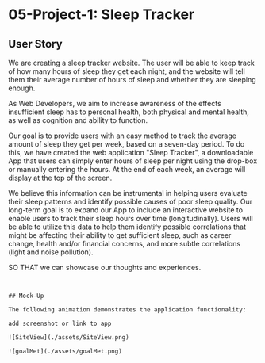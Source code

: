 # 05-Project-1: Sleep Tracker




## User Story

We are creating a sleep tracker website. The user will be able to keep track of how many hours of sleep they get each night, and the website will tell them their average number of hours of sleep and whether they are sleeping enough. 

As Web Developers, we aim to increase awareness of the effects insufficient sleep has to personal health, both physical and mental health, as well as cognition and ability to function.

Our goal is to provide users with an easy method to track the average amount of sleep they get per week, based on a seven-day period. To do this, we have created the web application "Sleep Tracker", a downloadable App that users can simply enter hours of sleep per night using the drop-box or manually entering the hours. At the end of each week, an average will display at the top of the screen. 

We believe this information can be instrumental in helping users evaluate their sleep patterns and identify possible causes of poor sleep quality. Our long-term goal is to expand our App to include an interactive website to enable users to track their sleep hours over time (longitudinally). Users will be able to utilize this data to help them identify possible correlations that might be affecting their ability to get sufficient sleep, such as career change, health and/or financial concerns, and more subtle correlations (light and noise pollution). 

 

SO THAT we can showcase our thoughts and experiences.
```


## Mock-Up

The following animation demonstrates the application functionality:

add screenshot or link to app 

![SiteView](./assets/SiteView.png)

![goalMet](./assets/goalMet.png)
